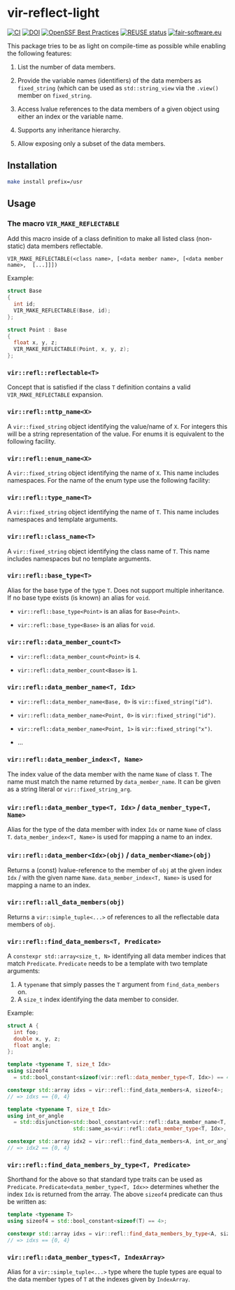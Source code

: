 # vir-reflect-light

[![CI](https://github.com/mattkretz/vir-reflect-light/actions/workflows/CI.yml/badge.svg)](https://github.com/mattkretz/vir-reflect-light/actions/workflows/CI.yml)
[![DOI](https://zenodo.org/badge/853507449.svg)](https://zenodo.org/doi/10.5281/zenodo.13762631)
[![OpenSSF Best Practices](https://www.bestpractices.dev/projects/9447/badge)](https://www.bestpractices.dev/projects/9447)
[![REUSE status](https://github.com/mattkretz/vir-reflect-light/actions/workflows/reuse.yml/badge.svg)](https://github.com/mattkretz/vir-reflect-light/actions/workflows/reuse.yml)
[![fair-software.eu](https://img.shields.io/badge/fair--software.eu-%E2%97%8F%20%20%E2%97%8F%20%20%E2%97%8B%20%20%E2%97%8F%20%20%E2%97%8F-yellow)](https://fair-software.eu)

This package tries to be as light on compile-time as possible while enabling 
the following features:

1. List the number of data members.

2. Provide the variable names (identifiers) of the data members as 
   `fixed_string` (which can be used as `std::string_view` via the `.view()` 
   member on `fixed_string`.

3. Access lvalue references to the data members of a given object using either 
   an index or the variable name.

4. Supports any inheritance hierarchy.

5. Allow exposing only a subset of the data members.

## Installation

```sh
make install prefix=/usr
```

## Usage

### The macro `VIR_MAKE_REFLECTABLE`

Add this macro inside of a class definition to make all listed class 
(non-static) data members reflectable.

`VIR_MAKE_REFLECTABLE(<class name>, [<data member name>, [<data member name>, 
[...]]])`

Example:

```c++
struct Base
{
  int id;
  VIR_MAKE_REFLECTABLE(Base, id);
};

struct Point : Base
{
  float x, y, z;
  VIR_MAKE_REFLECTABLE(Point, x, y, z);
};
```

### `vir::refl::reflectable<T>`

Concept that is satisfied if the class `T` definition contains a valid 
`VIR_MAKE_REFLECTABLE` expansion.

### `vir::refl::nttp_name<X>`

A `vir::fixed_string` object identifying the value/name of `X`. For integers 
this will be a string representation of the value. For enums it is equivalent 
to the following facility.

### `vir::refl::enum_name<X>`

A `vir::fixed_string` object identifying the name of `X`. This name includes 
namespaces. For the name of the enum type use the following facility:

### `vir::refl::type_name<T>`

A `vir::fixed_string` object identifying the name of `T`. This name includes 
namespaces and template arguments.

### `vir::refl::class_name<T>`

A `vir::fixed_string` object identifying the class name of `T`. This name 
includes namespaces but no template arguments.

### `vir::refl::base_type<T>`

Alias for the base type of the type `T`. Does not support multiple inheritance. 
If no base type exists (is known) an alias for `void`.

- `vir::refl::base_type<Point>` is an alias for `Base<Point>`.

- `vir::refl::base_type<Base>` is an alias for `void`.

### `vir::refl::data_member_count<T>`

- `vir::refl::data_member_count<Point>` is `4`.

- `vir::refl::data_member_count<Base>` is `1`.

### `vir::refl::data_member_name<T, Idx>`

- `vir::refl::data_member_name<Base, 0>` is `vir::fixed_string("id")`.

- `vir::refl::data_member_name<Point, 0>` is `vir::fixed_string("id")`.

- `vir::refl::data_member_name<Point, 1>` is `vir::fixed_string("x")`.

- ...

### `vir::refl::data_member_index<T, Name>`

The index value of the data member with the name `Name` of class `T`.
The name must match the name returned by `data_member_name`. It can be given as 
a string literal or `vir::fixed_string_arg`.

### `vir::refl::data_member_type<T, Idx>` / `data_member_type<T, Name>`

Alias for the type of the data member with index `Idx` or name `Name` of class 
`T`. `data_member_index<T, Name>` is used for mapping a name to an index.

### `vir::refl::data_member<Idx>(obj)` / `data_member<Name>(obj)`

Returns a (const) lvalue-reference to the member of `obj` at the given index 
`Idx` / with the given name `Name`. `data_member_index<T, Name>` is used for 
mapping a name to an index.

### `vir::refl::all_data_members(obj)`

Returns a `vir::simple_tuple<...>` of references to all the reflectable data 
members of `obj`.

### `vir::refl::find_data_members<T, Predicate>`

A `constexpr std::array<size_t, N>` identifying all data member indices that 
match `Predicate`. `Predicate` needs to be a template with two template 
arguments:

1. A `typename` that simply passes the `T` argument from `find_data_members` 
   on.
2. A `size_t` index identifying the data member to consider.

Example:

```c++
struct A {
  int foo;
  double x, y, z;
  float angle;
};

template <typename T, size_t Idx>
using sizeof4
  = std::bool_constant<sizeof(vir::refl::data_member_type<T, Idx>) == 4>;

constexpr std::array idxs = vir::refl::find_data_members<A, sizeof4>;
// => idxs == {0, 4}

template <typename T, size_t Idx>
using int_or_angle
  = std::disjunction<std::bool_constant<vir::refl::data_member_name<T, Idx> == "angle">,
                     std::same_as<vir::refl::data_member_type<T, Idx>, int>>;

constexpr std::array idx2 = vir::refl::find_data_members<A, int_or_angle>;
// => idx2 == {0, 4}
```

### `vir::refl::find_data_members_by_type<T, Predicate>`

Shorthand for the above so that standard type traits can be used as 
`Predicate`. `Predicate<data_member_type<T, Idx>>` determines whether the index 
`Idx` is returned from the array. The above `sizeof4` predicate can thus be 
written as:

```c++
template <typename T>
using sizeof4 = std::bool_constant<sizeof(T) == 4>;

constexpr std::array idxs = vir::refl::find_data_members_by_type<A, sizeof4>;
// => idxs == {0, 4}
```

### `vir::refl::data_member_types<T, IndexArray>`

Alias for a `vir::simple_tuple<...>` type where the tuple types are equal to 
the data member types of `T` at the indexes given by `IndexArray`.
